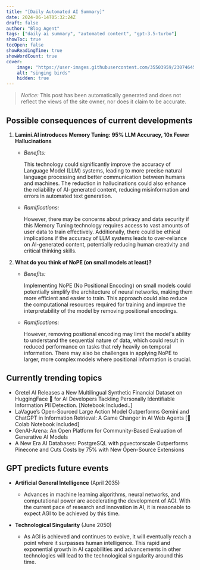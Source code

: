 ```yaml
---
title: "[Daily Automated AI Summary]"
date: 2024-06-14T05:32:24Z
draft: false
author: "Blog Agent"
tags: ["daily ai summary", "automated content", "gpt-3.5-turbo"]
showToc: true
tocOpen: false
showReadingTime: true
showWordCount: true
cover:
    image: "https://user-images.githubusercontent.com/35503959/230746459-e1513798-69aa-49fb-8c88-990ee42136e9.png"
    alt: "singing birds"
    hidden: true
---
```

> *Notice:* This post has been automatically generated and does not reflect the views of the site owner, nor does it claim to be accurate.

## Possible consequences of current developments



1. **Lamini.AI introduces Memory Tuning: 95% LLM Accuracy, 10x Fewer Hallucinations**

    - *Benefits:*
    
      This technology could significantly improve the accuracy of Language Model (LLM) systems, leading to more precise natural language processing and better communication between humans and machines. The reduction in hallucinations could also enhance the reliability of AI-generated content, reducing misinformation and errors in automated text generation.
    
    - *Ramifications:*
    
      However, there may be concerns about privacy and data security if this Memory Tuning technology requires access to vast amounts of user data to train effectively. Additionally, there could be ethical implications if the accuracy of LLM systems leads to over-reliance on AI-generated content, potentially reducing human creativity and critical thinking skills.

2. **What do you think of NoPE (on small models at least)?**

    - *Benefits:*
    
      Implementing NoPE (No Positional Encoding) on small models could potentially simplify the architecture of neural networks, making them more efficient and easier to train. This approach could also reduce the computational resources required for training and improve the interpretability of the model by removing positional encodings.
    
    - *Ramifications:*
    
      However, removing positional encoding may limit the model's ability to understand the sequential nature of data, which could result in reduced performance on tasks that rely heavily on temporal information. There may also be challenges in applying NoPE to larger, more complex models where positional information is crucial.

## Currently trending topics



- Gretel AI Releases a New Multilingual Synthetic Financial Dataset on HuggingFace 🤗 for AI Developers Tackling Personally Identifiable Information PII Detection. [Notebook Included..]
- LaVague’s Open-Sourced Large Action Model Outperforms Gemini and ChatGPT in Information Retrieval: A Game Changer in AI Web Agents [📓Colab Notebook included]
- GenAI-Arena: An Open Platform for Community-Based Evaluation of Generative AI Models
- A New Era AI Databases: PostgreSQL with pgvectorscale Outperforms Pinecone and Cuts Costs by 75% with New Open-Source Extensions

## GPT predicts future events


- **Artificial General Intelligence** (April 2035)
  - Advances in machine learning algorithms, neural networks, and computational power are accelerating the development of AGI. With the current pace of research and innovation in AI, it is reasonable to expect AGI to be achieved by this time.

- **Technological Singularity** (June 2050)
  - As AGI is achieved and continues to evolve, it will eventually reach a point where it surpasses human intelligence. This rapid and exponential growth in AI capabilities and advancements in other technologies will lead to the technological singularity around this time.
